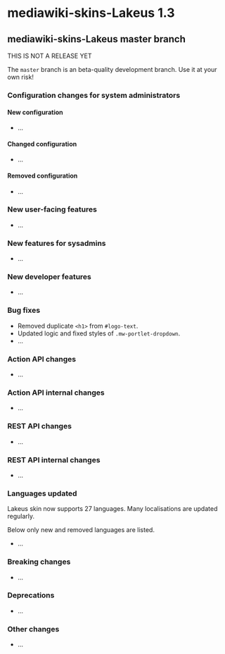 # mediawiki-skins-Lakeus 1.3

## mediawiki-skins-Lakeus master branch

THIS IS NOT A RELEASE YET

The `master` branch is an beta-quality development branch. Use it at your own
risk!

### Configuration changes for system administrators

#### New configuration

* …

#### Changed configuration

* …

#### Removed configuration

* …

### New user-facing features

* …

### New features for sysadmins

* …

### New developer features

* …

### Bug fixes

* Removed duplicate `<h1>` from `#logo-text`.
* Updated logic and fixed styles of `.mw-portlet-dropdown`.
* …

### Action API changes

* …

### Action API internal changes

* …

### REST API changes

* …

### REST API internal changes

* …

### Languages updated

Lakeus skin now supports 27 languages. Many localisations are updated regularly.

Below only new and removed languages are listed.

* …

### Breaking changes

* …

### Deprecations

* …

### Other changes

* …
